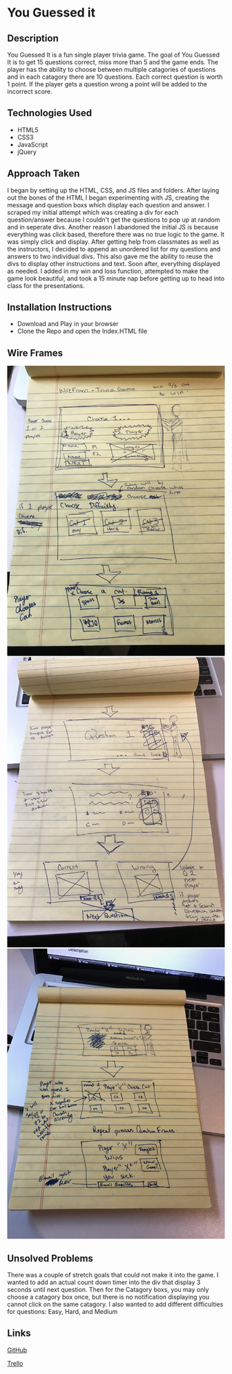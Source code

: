 
You Guessed it
=====================

## Description

You Guessed It is a fun single player trivia game. The goal of You Guessed It is to get 15 questions correct, miss more than 5 and the game ends. The player has the ability to choose between multiple catagories of questions and in each catagory there are 10 questions. Each correct question is worth 1 point. If the player gets a question wrong a point will be added to the incorrect score. 

## Technologies Used

-	HTML5
-	CSS3
-	JavaScript
-	jQuery

## Approach Taken
I began by setting up the HTML, CSS, and JS files and folders. After laying out the bones of the HTML I began experimenting with JS, creating the message and question boxs which display each question and answer. I scraped my initial attempt which was creating a div for each question/answer because I couldn't get the questions to pop up at random and in seperate divs. Another reason I abandoned the initial JS is because everything was click based, therefore there was no true logic to the game. It was simply click and display. After getting help from classmates as well as the instructors, I decided to append an unordered list for my questions and answers to two individual divs. This also gave me the ability to reuse the divs to display other instructions and text. Soon after, everything displayed as needed. I added in my win and loss function, attempted to make the game look beautiful, and took a 15 minute nap before getting up to head into class for the presentations.

## Installation Instructions

- Download and Play in your browser
-	Clone the Repo and open the Index.HTML file

## Wire Frames

![alt text](https://raw.githubusercontent.com/theamazingmrb/wdigame1/master/assets/WireFrames/w1.jpg "Wireframe1")
![alt text](https://raw.githubusercontent.com/theamazingmrb/wdigame1/master/assets/WireFrames/w2.jpg "Wireframe2")
![alt text](https://raw.githubusercontent.com/theamazingmrb/wdigame1/master/assets/WireFrames/w3.jpg "Wireframe3")

## Unsolved Problems
There was a couple of stretch goals that could not make it into the game. I wanted to add an actual count down timer into the div that display 3 seconds until next question. Then for the Catagory boxs, you may only choose a catagory box once, but there is no notification displaying you cannot click on the same catagory. I also wanted to add different difficulties for questions: Easy, Hard, and Medium

## Links

[GitHub](https://github.com/theamazingmrb/wdigame1.git)


[Trello](https://trello.com/b/3ZHD1fzQ/wdi-sm-43-project1)

